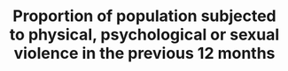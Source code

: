 ---
data_non_statistical: true
goal_meta_link: http://unstats.un.org/sdgs/files/metadata-compilation/Metadata-Goal-16.pdf
graph_title: Proportion of population subjected to physical, psychological or sexual
  violence in the previous 12 months
graph_type: line
has_metadata: false
indicator: 16.1.3
indicator_name: Proportion of population subjected to physical, psychological or sexual
  violence in the previous 12 months
indicator_sort_order: 16-01-03
indicator_variable: null
layout: indicator
national_geographical_coverage: United States
permalink: /16-1-3/
published: true
reporting_status: notstarted
sdg_goal: 16
source_active_1: true
source_notes_1: null
source_title_1: null
target: Significantly reduce all forms of violence and related death rates everywhere.
target_id: '16.1'
title: Proportion of population subjected to physical, psychological or sexual violence
  in the previous 12 months
un_custodial_agency: 'UNODC  (Partnering Agencies: UN Women, UNFPA, WHO)'
un_designated_tier: '2'
variable_description: null
variable_notes: null
---